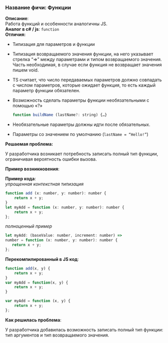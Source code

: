 ### **Название фичи: Функции**

**Описание**:  
Работа функций и особенности аналогичны JS.  
**Аналог в c\# / js**: `function`  
**Отличия:**

* Типизация для параметров и функции

* Типизация возвращаемого значения функции, на него указывает стрелка “=&gt;” между параметрами и типом возвращаемого значения. Часть необходимая, в случае если функция не возвращает значения пишем void.

* TS считает, что число передаваемых параметров должно совпадать с числом параметров, которые ожидает функция, то есть каждый параметр функции обязателен.

* Возможность сделать параметры функции необязательными с помощью «?»

  ```js
  function buildName (lastName?: string) {…}
  ```

* Необязательные параметры должны идти после обязательных.

* Параметры со значением по умолчанию \(`lastName = “Hello!”`\)

**Решаемая проблема:**

У разработчика возникает потребность записать полный тип функции, ограничивая вероятность ошибки вызова.

**Пример возникновения**:

**Пример кода**:  
_упрощенная контекстная типизация_

```js
function add (x: number, y: number): number {
    return x + y;
}
let myAdd = function (x: number, y: number): number {
    return x + y;
};
```

_полноценный пример_

```js
let myAdd: (baseValue: number, increment: number) =>
number = function (x: number, y: number): number {
   return x + y;
};
```

**Перекомпилированный в JS код**:

```js
function add(x, y) {
    return x + y;
}
var myAdd = function(x, y) {
    return x + y;
}
```

```js
var myAdd = function (x, y) {
    return x + y;
};
```

**Как решилась проблема**:

У разработчика добавилась возможность записать полный тип функции: тип аргументов и тип возвращаемого значения.

